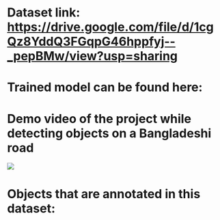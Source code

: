 # Dataset link: https://drive.google.com/file/d/1cgQz8YddQ3FGqpG46hppfyj--_pepBMw/view?usp=sharing
# Trained model can be found here:
# Demo video of the project while detecting objects on a Bangladeshi road
![](https://github.com/MahediKamal/Monocular-Vision-Based-Vehicle-Distance-Prediction-utilizing-Number-Plate/blob/main/readme%20res/f2400df5-f2a8-4f9f-b6ab-bebaa0905c90.gif)
# Objects that are annotated in this dataset:

 



